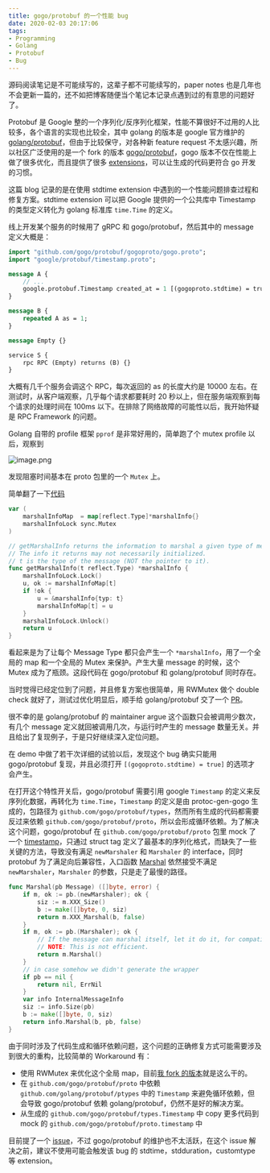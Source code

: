```yaml
---
title: gogo/protobuf 的一个性能 bug
date: 2020-02-03 20:17:06
tags:
- Programming
- Golang
- Protobuf
- Bug
---
```


源码阅读笔记是不可能续写的，这辈子都不可能续写的，paper notes 也是几年也不会更新一篇的，还不如把博客随便当个笔记本记录点遇到过的有意思的问题好了。

Protobuf 是 Google 整的一个序列化/反序列化框架，性能不算很好不过用的人比较多，各个语言的实现也比较全，其中 golang 的版本是 google 官方维护的 [golang/protobuf](https://github.com/golang/protobuf)，但由于比较保守，对各种新 feature request 不太感兴趣，所以社区广泛使用的是一个 fork 的版本 [gogo/protobuf](https://github.com/gogo/protobuf)，gogo 版本不仅在性能上做了很多优化，而且提供了很多 [extensions](https://github.com/gogo/protobuf/blob/master/extensions.md)，可以让生成的代码更符合 go 开发的习惯。

这篇 blog 记录的是在使用 stdtime extension 中遇到的一个性能问题排查过程和修复方案。stdtime extension 可以把 Google 提供的一个公共库中 Timestamp 的类型定义转化为 golang 标准库 `time.Time` 的定义。

<!-- more -->

线上开发某个服务的时候用了 gRPC 和 gogo/protobuf，然后其中的 message 定义大概是：

```protobuf
import "github.com/gogo/protobuf/gogoproto/gogo.proto";
import "google/protobuf/timestamp.proto";

message A {
    // ...
    google.protobuf.Timestamp created_at = 1 [(gogoproto.stdtime) = true];
}

message B {
    repeated A as = 1;
}

message Empty {}

service S {
    rpc RPC (Empty) returns (B) {}
}
```

大概有几千个服务会调这个 RPC，每次返回的 as 的长度大约是 10000 左右。在测试时，从客户端观察，几乎每个请求都要耗时 20 秒以上，但在服务端观察到每个请求的处理时间在 100ms 以下。在排除了网络故障的可能性以后，我开始怀疑是 RPC Framework 的问题。

Golang 自带的 profile 框架 `pprof` 是非常好用的，简单跑了个 mutex profile 以后，观察到

![image.png](https://i.loli.net/2020/02/05/zsdjBq7XnkapuNH.png)

发现阻塞时间基本在 proto 包里的一个 `Mutex` 上。

简单翻了一下[代码](https://github.com/golang/protobuf/blob/d23c5127dc24889085f8ccea5c9d560a57a879d8/proto/table_marshal.go#L98-L110)

```go
var (
	marshalInfoMap  = map[reflect.Type]*marshalInfo{}
	marshalInfoLock sync.Mutex
)

// getMarshalInfo returns the information to marshal a given type of message.
// The info it returns may not necessarily initialized.
// t is the type of the message (NOT the pointer to it).
func getMarshalInfo(t reflect.Type) *marshalInfo {
	marshalInfoLock.Lock()
	u, ok := marshalInfoMap[t]
	if !ok {
		u = &marshalInfo{typ: t}
		marshalInfoMap[t] = u
	}
	marshalInfoLock.Unlock()
	return u
}
```

看起来是为了让每个 Message Type 都只会产生一个 `*marshalInfo`，用了一个全局的 map 和一个全局的 Mutex 来保护。产生大量 message 的时候，这个 Mutex 成为了瓶颈。这段代码在 gogo/protobuf 和 golang/protobuf 同时存在。

当时觉得已经定位到了问题，并且修复方案也很简单，用 RWMutex 做个 double check 就好了，测试过优化明显后，顺手给 golang/protobuf 交了一个 [PR](https://github.com/golang/protobuf/pull/1004)。

很不幸的是 golang/protobuf 的 maintainer argue 这个函数只会被调用少数次，有几个 message 定义就回被调用几次，与运行时产生的 message 数量无关。并且给出了复现例子，于是只好继续深入定位问题。

在 demo 中做了若干次详细的试验以后，发现这个 bug 确实只能用 gogo/protobuf 复现，并且必须打开 `[(gogoproto.stdtime) = true]` 的选项才会产生。

在打开这个特性开关后，gogo/protobuf 需要引用 google `Timestamp` 的定义来反序列化数据，再转化为 `time.Time`，`Timestamp` 的定义是由 protoc-gen-gogo 生成的，包路径为 `github.com/gogo/protobuf/types`，然而所有生成的代码都需要反过来依赖 `github.com/gogo/protobuf/proto`，所以会形成循环依赖。为了解决这个问题，gogo/protobuf 在 `github.com/gogo/protobuf/proto` 包里 mock 了一个 [timestamp](https://github.com/gogo/protobuf/blob/5628607bb4c51c3157aacc3a50f0ab707582b805/proto/timestamp_gogo.go#L38-L46)，只通过 struct tag 定义了最基本的序列化格式，而缺失了一些关键的方法，导致没有满足 `newMarshaler` 和 `Marshaler` 的 interface，同时 protobuf 为了满足向后兼容性，入口函数 [Marshal](https://github.com/gogo/protobuf/blob/5628607bb4c51c3157aacc3a50f0ab707582b805/proto/table_marshal.go#L2936-L2955) 依然接受不满足 `newMarshaler`，`Marshaler` 的参数，只是走了最慢的路径。

```go
func Marshal(pb Message) ([]byte, error) {
	if m, ok := pb.(newMarshaler); ok {
		siz := m.XXX_Size()
		b := make([]byte, 0, siz)
		return m.XXX_Marshal(b, false)
	}
	if m, ok := pb.(Marshaler); ok {
		// If the message can marshal itself, let it do it, for compatibility.
		// NOTE: This is not efficient.
		return m.Marshal()
	}
	// in case somehow we didn't generate the wrapper
	if pb == nil {
		return nil, ErrNil
	}
	var info InternalMessageInfo
	siz := info.Size(pb)
	b := make([]byte, 0, siz)
	return info.Marshal(b, pb, false)
}
```

由于同时涉及了代码生成和循环依赖问题，这个问题的正确修复方式可能需要涉及到很大的重构，比较简单的 Workaround 有：

* 使用 RWMutex 来优化这个全局 map，目前[我 fork 的版本](https://github.com/TennyZhuang/protobuf)就是这么干的。
* 在 `github.com/gogo/protobuf/proto` 中依赖 `github.com/golang/protobuf/ptypes` 中的 `Timestamp` 来避免循环依赖，但会导致 gogo/protobuf 依赖 golang/protobuf，仍然不是好的解决方案。
* 从生成的 `github.com/gogo/protobuf/types.Timestamp` 中 copy 更多代码到 mock 的 `github.com/gogo/protobuf/proto.timestamp` 中

目前提了一个 [issue](https://github.com/gogo/protobuf/issues/656)，不过 gogo/protobuf 的维护也不太活跃，在这个 issue 解决之前，建议不使用可能会触发该 bug 的 stdtime，stdduration，customtype 等 extension。
